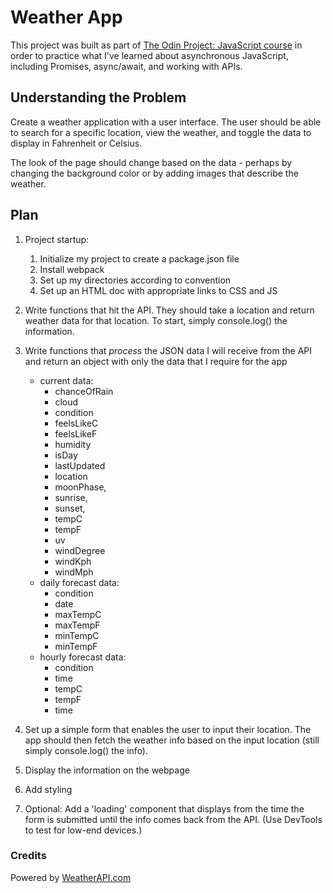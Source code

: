 # Weather App

This project was built as part of <a href="https://www.theodinproject.com/lessons/node-path-javascript-weather-app">The Odin Project: JavaScript course</a> in order to practice what I've learned about asynchronous JavaScript, including Promises, async/await, and working with APIs.

## Understanding the Problem

Create a weather application with a user interface. The user should be able to search for a specific location, view the weather, and toggle the data to display in Fahrenheit or Celsius.

The look of the page should change based on the data - perhaps by changing the background color or by adding images that describe the weather.

## Plan

1. Project startup:
   1. Initialize my project to create a package.json file
   1. Install webpack
   1. Set up my directories according to convention
   1. Set up an HTML doc with appropriate links to CSS and JS

1. Write functions that hit the API. They should take a location and return weather data for that location. To start, simply console.log() the information.

1. Write functions that _process_ the JSON data I will receive from the API and return an object with only the data that I require for the app
   - current data:
     - chanceOfRain
     - cloud
     - condition
     - feelsLikeC
     - feelsLikeF
     - humidity
     - isDay
     - lastUpdated
     - location
     - moonPhase,
     - sunrise,
     - sunset,
     - tempC
     - tempF
     - uv
     - windDegree
     - windKph
     - windMph
   - daily forecast data:
     - condition
     - date
     - maxTempC
     - maxTempF
     - minTempC
     - minTempF
   - hourly forecast data:
     - condition
     - time
     - tempC
     - tempF
     - time

1. Set up a simple form that enables the user to input their location. The app should then fetch the weather info based on the input location (still simply console.log() the info).

1. Display the information on the webpage

1. Add styling

1. Optional: Add a 'loading' component that displays from the time the form is submitted until the info comes back from the API. (Use DevTools to test for low-end devices.)

### Credits

Powered by <a href="https://www.weatherapi.com/" title="Free Weather API">WeatherAPI.com</a>